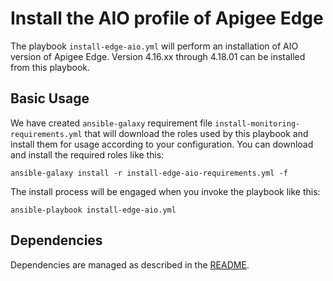 # Install the AIO profile of Apigee Edge

The playbook `install-edge-aio.yml` will perform an installation of AIO version of Apigee Edge. Version 4.16.xx through 4.18.01 can be installed
from this playbook. 

## Basic Usage
We have created `ansible-galaxy` requirement file `install-monitoring-requirements.yml` that will download the roles 
used by this playbook and install them for usage according to your configuration. You can download and install the 
required roles like this: 

    ansible-galaxy install -r install-edge-aio-requirements.yml -f
    
The install process will be engaged when you invoke the playbook like this:

    ansible-playbook install-edge-aio.yml

## Dependencies

Dependencies are managed as described in the [README](README.md).
